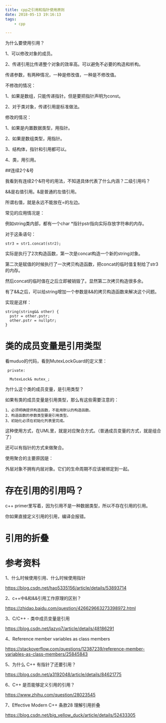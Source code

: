 ```yaml
---
title: cpp之引用和指针使用原则
date: 2018-05-13 19:16:13
tags:
	- cpp

---
```




为什么要使用引用？

1、可以修改对象的成员。

2、传递引用比传递整个对象的效率高。可以避免不必要的构造和析构。



传递参数，有两种情况，一种是修改值，一种是不修改值。



不修改的情况：

1、如果是数组，只能传递指针。但是要把指针声明为const。

2、对于类对象，传递引用是标准做法。



修改的情况：

1、如果是内置数据类型，用指针。

2、如果是数组类型，用指针。

3、结构体，指针和引用都可以。

4、类，用引用。



##连续2个&号

我看到有连续2个&符号的用法，不知道具体代表了什么内涵？二级引用吗？

&&是右值引用。&是普通的左值引用。

所谓右值，就是永远不能放在=的左边。

常见的应用情况是：

例如string类内部，都有一个char *指针pstr指向实际存放字符串的内存。

对于这条语句：

```
str3 = str1.concat(str2);
```

实际是执行了2次构造函数，第一次是concat构造一个新的string对象。

第二次是赋值的时候执行了一次拷贝构造函数，把concat的临时值复制给了str3的内存。

然后concat的临时值在之后立即被销毁了。显然第二次拷贝构造很多余。

有了&&之后，可以给string增加一个参数是&&的拷贝构造函数来解决这个问题。

实现是这样：

```
string(string&& other) {
  pstr = other.pstr;
  other.pstr = nullptr;
}
```



# 类的成员变量是引用类型

看muduo的代码，看到MutexLockGuard的定义里：

```
 private:

  MutexLock& mutex_;
```

为什么这个类的成员变量，是引用类型？

如果有类的成员变量是引用类型，那么有这些需要注意的：

```
1、必须明确提供构造函数，不能用默认的构造函数。
2、构造函数的参数类型要是引用类型。
3、初始化必须在初始化列表里完成。
```

这种使用方式，在UML里，就是对应聚合方式。（普通成员变量的方式，就是组合了）

还可以有指针的方式来做聚合。



使用聚合的主要原因是：

外层对象不拥有内层对象。它们的生命周期不应该被绑定到一起。



# 存在引用的引用吗？

c++ primer里写着，因为引用不是一种数据类型，所以不存在引用的引用。

你如果直接定义引用的引用，编译会报错。



# 引用的折叠



# 参考资料

1、什么时候使用引用、什么时候使用指针

https://blog.csdn.net/hao5335156/article/details/53893714

2、c++中&和&&引用工作原理的区别？

https://zhidao.baidu.com/question/426629663273398972.html

3、C/C++ - 类中成员变量是引用

https://blog.csdn.net/lazyq7/article/details/48186291

4、Reference member variables as class members

https://stackoverflow.com/questions/12387239/reference-member-variables-as-class-members/25845843

5、为什么 C++ 有指针了还要引用？

https://blog.csdn.net/a3192048/article/details/84621775

6、C++ 是否能够定义引用的引用？

https://www.zhihu.com/question/28023545

7、Effective Modern C++ 条款28 理解引用折叠

https://blog.csdn.net/big_yellow_duck/article/details/52433305